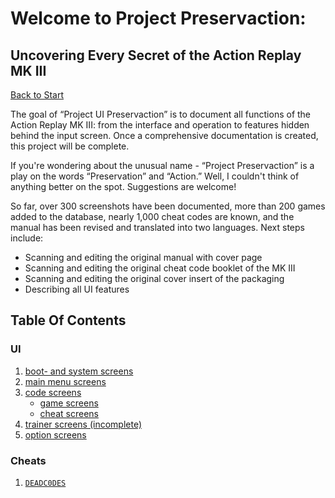 # Welcome to Project Preservaction:
## Uncovering Every Secret of the Action Replay MK III

[Back to Start](README.md)

The goal of “Project UI Preservaction” is to document all functions of the Action Replay MK III: from the interface and operation to features hidden behind the input screen. Once a comprehensive documentation is created, this project will be complete.

If you're wondering about the unusual name - “Project Preservaction” is a play on the words “Preservation” and “Action.” Well, I couldn't think of anything better on the spot. Suggestions are welcome!

So far, over 300 screenshots have been documented, more than 200 games added to the database, nearly 1,000 cheat codes are known, and the manual has been revised and translated into two languages. Next steps include:
- Scanning and editing the original manual with cover page
- Scanning and editing the original cheat code booklet of the MK III
- Scanning and editing the original cover insert of the packaging
- Describing all UI features

## Table Of Contents

### UI

1. [boot- and system screens](project-uip-system.md)
2. [main menu screens](project-uip-mainmenu.md)
5. [code screens](project-uip-codes.md)
   - [game screens](project-uip-games.md)
   - [cheat screens](project-uip-cheats.md)
3. [trainer screens (incomplete)](project-uip-trainer.md)
4. [option screens](project-uip-options.md)

### Cheats

1. [`DEADC0DES`](project-uip-deadc0de.md)

